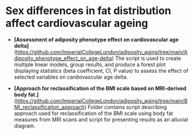 # Sex differences in fat distribution affect cardiovascular ageing

* **[Assessment of adiposity phenotype effect on cardiovascular age delta]** (https://github.com/ImperialCollegeLondon/adiposity_aging/tree/main/Adiposity_phenotype_effect_on_age-delta)
The script is used to create multiple linear models, group results, and produce a forest plot displaying statistics (beta coefficient, CI, P value) to assess the effect of selected variables on cardiovascular age delta.

* **[Approach for reclassification of the BMI scale based on MRI-derived body fat.]** (https://github.com/ImperialCollegeLondon/adiposity_aging/tree/main/BMI_reclassification_approach)
Folder contains script describing approach used for reclassification of the BMI scale using body fat measures from MRI scans and script for presenting results as an alluvial diagram. 
